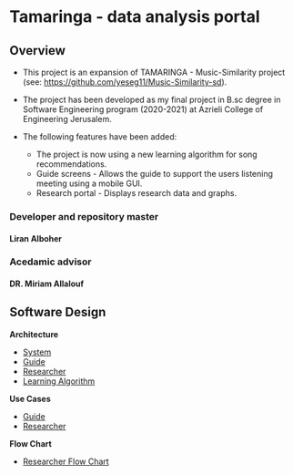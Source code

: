 # Tamaringa - data analysis portal

## Overview
* This project is an expansion of TAMARINGA - Music-Similarity project (see: https://github.com/yeseg11/Music-Similarity-sd).
* The project has been developed as my final project in B.sc degree in Software Engineering program (2020-2021) at Azrieli College of Engineering Jerusalem.

*  The following features have been added:
	* The project is now using a new learning algorithm for song recommendations.
    * Guide screens - Allows the guide to support the users listening meeting using a mobile GUI.
    * Research portal - Displays research data and graphs.

### Developer and repository master
#### Liran Alboher

### Acedamic advisor
#### DR. Miriam Allalouf
  
## Software Design
**Architecture**
* [System](https://github.com/yeseg11/Music-Similarity-sd/blob/develop/docs/Docs_Liran/Diagrams/System%20Architecture.jpg)
* [Guide](https://github.com/yeseg11/Music-Similarity-sd/blob/develop/docs/Docs_Liran/Diagrams/Guide%20-%20Architecture.png) 
* [Researcher](https://github.com/yeseg11/Music-Similarity-sd/blob/develop/docs/Docs_Liran/Diagrams/Researcher%20Architecture.png)
* [Learning Algorithm](https://github.com/yeseg11/Music-Similarity-sd/blob/develop/docs/Docs_Liran/Diagrams/Learning%20Algorithm.png)

**Use Cases**
* [Guide](https://github.com/yeseg11/Music-Similarity-sd/blob/develop/docs/Docs_Liran/Diagrams/Guide%20-%20Use%20Cases.jpg) 
* [Researcher](https://github.com/yeseg11/Music-Similarity-sd/blob/develop/docs/Docs_Liran/Diagrams/Researcher%20User%20Cases.jpg)

**Flow Chart**
* [Researcher Flow Chart](https://github.com/yeseg11/Music-Similarity-sd/blob/develop/docs/Docs_Liran/Diagrams/Researcher%20Flow%20Chart%20Diagram.jpg)

